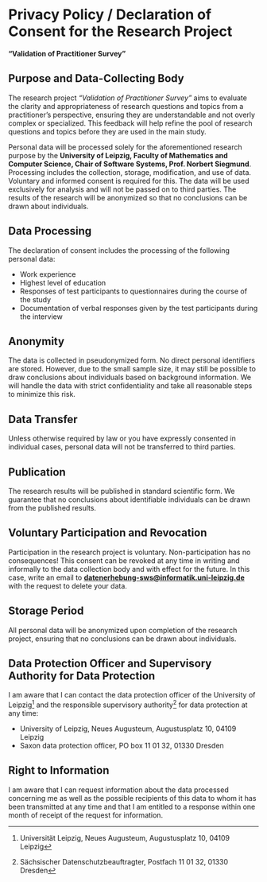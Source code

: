 # Privacy Policy / Declaration of Consent for the Research Project  
**“Validation of Practitioner Survey”**

## Purpose and Data-Collecting Body

The research project *“Validation of Practitioner Survey”* aims to evaluate the clarity and appropriateness of research questions and topics from a practitioner’s perspective, ensuring they are understandable and not overly complex or specialized. This feedback will help refine the pool of research questions and topics before they are used in the main study.

Personal data will be processed solely for the aforementioned research purpose by the **University of Leipzig, Faculty of Mathematics and Computer Science, Chair of Software Systems, Prof. Norbert Siegmund**. Processing includes the collection, storage, modification, and use of data. Voluntary and informed consent is required for this. The data will be used exclusively for analysis and will not be passed on to third parties. The results of the research will be anonymized so that no conclusions can be drawn about individuals.

## Data Processing

The declaration of consent includes the processing of the following personal data:

- Work experience  
- Highest level of education  
- Responses of test participants to questionnaires during the course of the study  
- Documentation of verbal responses given by the test participants during the interview  

## Anonymity

The data is collected in pseudonymized form. No direct personal identifiers are stored. However, due to the small sample size, it may still be possible to draw conclusions about individuals based on background information. We will handle the data with strict confidentiality and take all reasonable steps to minimize this risk.

## Data Transfer

Unless otherwise required by law or you have expressly consented in individual cases, personal data will not be transferred to third parties.

## Publication

The research results will be published in standard scientific form. We guarantee that no conclusions about identifiable individuals can be drawn from the published results.

## Voluntary Participation and Revocation

Participation in the research project is voluntary. Non-participation has no consequences! This consent can be revoked at any time in writing and informally to the data collection body and with effect for the future. In this case, write an email to **datenerhebung-sws@informatik.uni-leipzig.de** with the request to delete your data.

## Storage Period

All personal data will be anonymized upon completion of the research project, ensuring that no conclusions can be drawn about individuals.

## Data Protection Officer and Supervisory Authority for Data Protection

I am aware that I can contact the data protection officer of the University of Leipzig[^1] and the responsible supervisory authority[^2] for data protection at any time:

- University of Leipzig, Neues Augusteum, Augustusplatz 10, 04109 Leipzig  
- Saxon data protection officer, PO box 11 01 32, 01330 Dresden  

## Right to Information

I am aware that I can request information about the data processed concerning me as well as the possible recipients of this data to whom it has been transmitted at any time and that I am entitled to a response within one month of receipt of the request for information.

[^1]: Universität Leipzig, Neues Augusteum, Augustusplatz 10, 04109 Leipzig  
[^2]: Sächsischer Datenschutzbeauftragter, Postfach 11 01 32, 01330 Dresden
